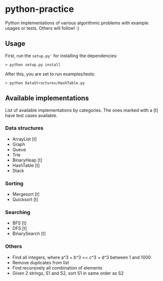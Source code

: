 
# python-practice
Python implementations of various algorithmic problems with example usages or tests.
Others will follow! :)

## Usage
First, run the `setup.py'` for installing the dependencies:
```
> python setup.py install
```

After this, you are set to run examples/tests:
```
> python DataStructures/HashTable.py
```

## Available implementations
List of available implementations by categories. The ones marked with a [t] have test cases available.

### Data structures
* ArrayList [t]
* Graph
* Queue
* Trie
* BinaryHeap [t]
* HashTable [t]
*  Stack

### Sorting
* Mergesort [t]
* Quicksort [t]

### Searching
* BFS [t]
* DFS [t]
* BinarySearch [t]

### Others
* Find all integers, where a^3 + b^3 == c^3 + d^3 between 1 and 1000
* Remove duplicates from list
* Find recursively all combination of elements
* Given 2 strings,  S1 and S2, sort S1 in same order as S2

